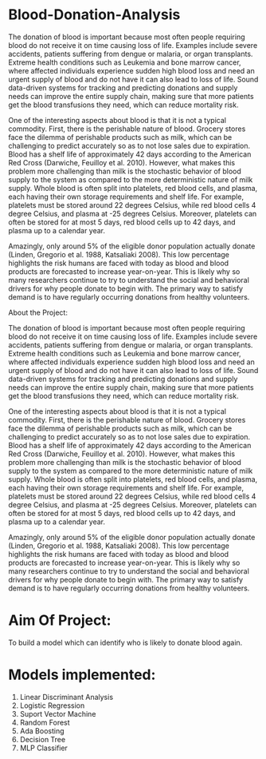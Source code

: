 # Blood-Donation-Analysis

The donation of blood is important because most often people requiring blood do not receive it on time causing loss of life. Examples include severe accidents, patients suffering from dengue or malaria, or organ transplants. Extreme health conditions such as Leukemia and bone marrow cancer, where affected individuals experience sudden high blood loss and need an urgent supply of blood and do not have it can also lead to loss of life. Sound data-driven systems for tracking and predicting donations and supply needs can improve the entire supply chain, making sure that more patients get the blood transfusions they need, which can reduce mortality risk.

One of the interesting aspects about blood is that it is not a typical commodity. First, there is the perishable nature of blood. Grocery stores face the dilemma of perishable products such as milk, which can be challenging to predict accurately so as to not lose sales due to expiration. Blood has a shelf life of approximately 42 days according to the American Red Cross (Darwiche, Feuilloy et al. 2010). However, what makes this problem more challenging than milk is the stochastic behavior of blood supply to the system as compared to the more deterministic nature of milk supply. Whole blood is often split into platelets, red blood cells, and plasma, each having their own storage requirements and shelf life. For example, platelets must be stored around 22 degrees Celsius, while red blood cells 4 degree Celsius, and plasma at -25 degrees Celsius. Moreover, platelets can often be stored for at most 5 days, red blood cells up to 42 days, and plasma up to a calendar year.

Amazingly, only around 5% of the eligible donor population actually donate (Linden, Gregorio et al. 1988, Katsaliaki 2008). This low percentage highlights the risk humans are faced with today as blood and blood products are forecasted to increase year-on-year. This is likely why so many researchers continue to try to understand the social and behavioral drivers for why people donate to begin with. The primary way to satisfy demand is to have regularly occurring donations from healthy volunteers.


About the Project:

The donation of blood is important because most often people requiring blood do not receive it on time causing loss of life. Examples include severe accidents, patients suffering from dengue or malaria, or organ transplants. Extreme health conditions such as Leukemia and bone marrow cancer, where affected individuals experience sudden high blood loss and need an urgent supply of blood and do not have it can also lead to loss of life. Sound data-driven systems for tracking and predicting donations and supply needs can improve the entire supply chain, making sure that more patients get the blood transfusions they need, which can reduce mortality risk.

One of the interesting aspects about blood is that it is not a typical commodity. First, there is the perishable nature of blood. Grocery stores face the dilemma of perishable products such as milk, which can be challenging to predict accurately so as to not lose sales due to expiration. Blood has a shelf life of approximately 42 days according to the American Red Cross (Darwiche, Feuilloy et al. 2010). However, what makes this problem more challenging than milk is the stochastic behavior of blood supply to the system as compared to the more deterministic nature of milk supply. Whole blood is often split into platelets, red blood cells, and plasma, each having their own storage requirements and shelf life. For example, platelets must be stored around 22 degrees Celsius, while red blood cells 4 degree Celsius, and plasma at -25 degrees Celsius. Moreover, platelets can often be stored for at most 5 days, red blood cells up to 42 days, and plasma up to a calendar year.

Amazingly, only around 5% of the eligible donor population actually donate (Linden, Gregorio et al. 1988, Katsaliaki 2008). This low percentage highlights the risk humans are faced with today as blood and blood products are forecasted to increase year-on-year. This is likely why so many researchers continue to try to understand the social and behavioral drivers for why people donate to begin with. The primary way to satisfy demand is to have regularly occurring donations from healthy volunteers.

# Aim Of Project:
To build a model which can identify who is likely to donate blood again.

# Models implemented:

1. Linear Discriminant Analysis
2. Logistic Regression
3. Suport Vector Machine
4. Random Forest
5. Ada Boosting
6. Decision Tree
7. MLP Classifier
